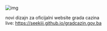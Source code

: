 ![img](https://user-images.githubusercontent.com/64194468/226568265-1e75516d-b3ac-4be0-85b1-497fc745bea9.jpg)

novi dizajn za oficijalni website grada cazina<br>
live: https://seekiii.github.io/gradcazin.gov.ba
